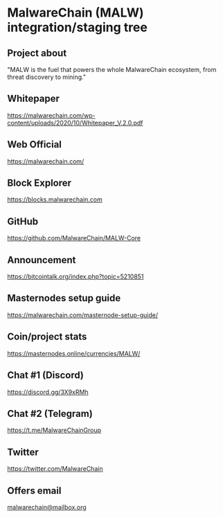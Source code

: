 MalwareChain (MALW) integration/staging tree
============================================

Project about
-------------
"MALW is the fuel that powers the whole MalwareChain ecosystem, from threat discovery to mining."

Whitepaper
-----------
https://malwarechain.com/wp-content/uploads/2020/10/Whitepaper_V.2.0.pdf

Web Official
------------
https://malwarechain.com/

Block Explorer
--------------
https://blocks.malwarechain.com

GitHub
------
https://github.com/MalwareChain/MALW-Core

Announcement
------------
https://bitcointalk.org/index.php?topic=5210851

Masternodes setup guide
-----------------------
https://malwarechain.com/masternode-setup-guide/

Coin/project stats
------------------
https://masternodes.online/currencies/MALW/

Chat #1 (Discord)
-----------------
https://discord.gg/3X9xRMh

Chat #2 (Telegram)
------------------
https://t.me/MalwareChainGroup

Twitter
-------
https://twitter.com/MalwareChain

Offers email
------------
malwarechain@mailbox.org